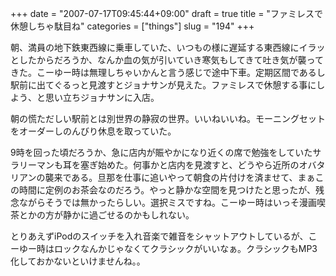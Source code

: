 +++
date = "2007-07-17T09:45:44+09:00"
draft = true
title = "ファミレスで休憩しちゃ駄目ね"
categories = ["things"]
slug = "194"
+++

朝、満員の地下鉄東西線に乗車していた、いつもの様に遅延する東西線にイラッとしたからだろうか、なんか血の気が引いていき寒気もしてきて吐き気が襲ってきた。こーゆー時は無理しちゃいかんと言う感じで途中下車。定期区間であるし駅前に出てぐるっと見渡すとジョナサンが見えた。ファミレスで休憩する事にしよう、と思い立ちジョナサンに入店。

朝の慌ただしい駅前とは別世界の静寂の世界。いいねいいね。モーニングセットをオーダーしのんびり休息を取っていた。

9時を回った頃だろうか、急に店内が賑やかになり近くの席で勉強をしていたサラリーマンも耳を塞ぎ始めた。何事かと店内を見渡すと、どうやら近所のオバタリアンの襲来である。旦那を仕事に追いやって朝食の片付けを済ませて、まぁこの時間に定例のお茶会なのだろう。やっと静かな空間を見つけたと思ったが、残念ながらそうでは無かったらしい。選択ミスですね。こーゆー時はいっそ漫画喫茶とかの方が静かに過ごせるのかもしれない。

とりあえずiPodのスイッチを入れ音楽で雑音をシャットアウトしているが、こーゆー時はロックなんかじゃなくてクラシックがいいなぁ。クラシックもMP3化しておかないといけませんね。。

